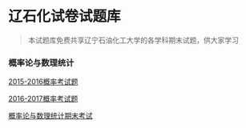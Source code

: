 # 辽石化试卷试题库
> 本试题库免费共享辽宁石油化工大学的各学科期末试题，供大家学习

### 概率论与数理统计

[2015-2016概率考试题](https://github.com/a15641404/LNPU/blob/master/Dir/Math/2015-2016%E6%A6%82%E7%8E%87%E8%80%83%E8%AF%95%E9%A2%98.docx)

[2016-2017概率考试题](https://github.com/a15641404/LNPU/blob/master/Dir/Math/2016-2017%E6%A6%82%E7%8E%87%E8%80%83%E8%AF%95%E9%A2%98.docx)

[概率论与数理统计期末考试](https://github.com/a15641404/LNPU/blob/master/Dir/Math/%E6%A6%82%E7%8E%87%E8%AE%BA%E4%B8%8E%E6%95%B0%E7%90%86%E7%BB%9F%E8%AE%A1%E6%9C%9F%E6%9C%AB%E8%80%83%E8%AF%95.docx)

